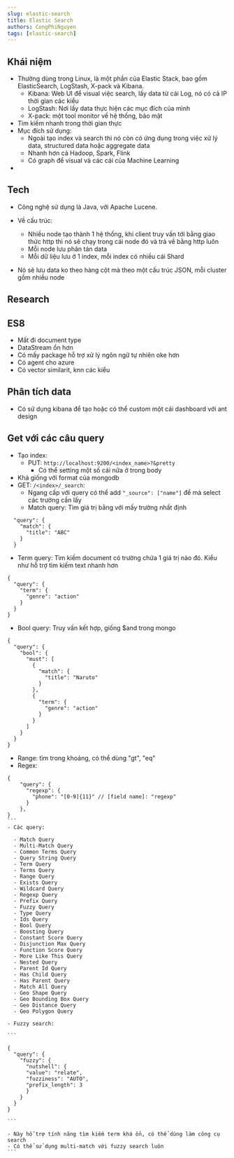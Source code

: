 ```yaml
---
slug: elastic-search
title: Elastic Search
authors: CongPhiNguyen
tags: [elastic-search]
---
```


## Khái niệm

- Thường dùng trong Linux, là một phần của Elastic Stack, bao gồm ElasticSearch, LogStash, X-pack và Kibana.
  - Kibana: Web UI để visual việc search, lấy data từ cái Log, nó có cả IP thời gian các kiểu
  - LogStash: Nơi lấy data thực hiện các mục đích của mình
  - X-pack: một tool monitor về hệ thống, bảo mật
- Tìm kiếm nhanh trong thời gian thực
- Mục đích sử dụng:
  - Ngoài tạo index và search thì nó còn có ứng dụng trong việc xử lý data, structured data hoặc aggregate data
  - Nhanh hơn cả Hadoop, Spark, Flink
  - Có graph để visual và các cái của Machine Learning
-

## Tech

- Công nghệ sử dụng là Java, với Apache Lucene.
- Về cấu trúc:

  - Nhiều node tạo thành 1 hệ thống, khi client truy vấn tới bằng giao thức http thì nó sẽ chạy trong cái node đó và trả về bằng http luôn
  - Mỗi node lưu phân tán data
  - Mỗi dữ liệu lưu ở 1 index, mỗi index có nhiều cái Shard

- Nó sẽ lưu data ko theo hàng cột mà theo một cấu trúc JSON, mỗi cluster gồm nhiều node

## Research

## ES8

- Mất đi document type
- DataStream ổn hơn
- Có mấy package hỗ trợ xử lý ngôn ngữ tự nhiên oke hơn
- Có agent cho azure
- Có vector similarit, knn các kiểu

## Phân tích data

- Có sử dụng kibana để tạo hoặc có thể custom một cái dashboard với ant design

## Get với các câu query

- Tạo index:
  - PUT: `http://localhost:9200/<index_name>?&pretty`
    - Có thể setting một số cái nữa ở trong body
- Khá giống với format của mongodb
- GET: `/<index>/_search`:
  - Ngang cấp với query có thể add `"_source": ["name"]` để mà select các trường cần lấy
  - Match query: Tìm giá trị bằng với mấy trường nhất định

```
  "query": {
    "match": {
      "title": "ABC"
    }
  }
```

- Term query: Tìm kiếm document có trường chứa 1 giá trị nào đó. Kiểu như hỗ trợ tìm kiếm text nhanh hơn

```
{
  "query": {
    "term": {
      "genre": "action"
    }
  }
}
```

- Bool query: Truy vấn kết hợp, giống $and trong mongo

```
{
  "query": {
    "bool": {
      "must": [
        {
          "match": {
            "title": "Naruto"
          }
        },
        {
          "term": {
            "genre": "action"
          }
        }
      ]
    }
  }
}
```

- Range: tìm trong khoảng, có thể dùng "gt", "eq"
- Regex:

````
{
    "query": {
      "regexp": {
        "phone": "[0-9]{11}" // [field name]: "regexp"
      }
    },
}
```
- Các query:

  - Match Query
  - Multi-Match Query
  - Common Terms Query
  - Query String Query
  - Term Query
  - Terms Query
  - Range Query
  - Exists Query
  - Wildcard Query
  - Regexp Query
  - Prefix Query
  - Fuzzy Query
  - Type Query
  - Ids Query
  - Bool Query
  - Boosting Query
  - Constant Score Query
  - Disjunction Max Query
  - Function Score Query
  - More Like This Query
  - Nested Query
  - Parent Id Query
  - Has Child Query
  - Has Parent Query
  - Match All Query
  - Geo Shape Query
  - Geo Bounding Box Query
  - Geo Distance Query
  - Geo Polygon Query

- Fuzzy search:

```

{
  "query": {
    "fuzzy": {
      "nutshell": {
      "value": "relate",
      "fuzziness": "AUTO",
      "prefix_length": 3
      }
    }
  }
}

```

- Này hỗ trợ tính năng tìm kiếm term khá ổn, có thể dùng làm công cụ search
- Có thể sử dụng multi-match với fuzzy search luôn
```
````
